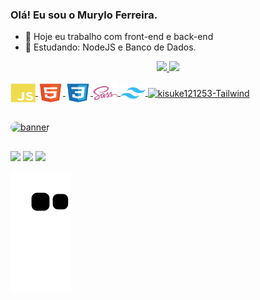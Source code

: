 ### Olá! Eu sou o Murylo Ferreira.

- 🔭 Hoje eu trabalho com front-end e back-end
- 🌱 Estudando: NodeJS e Banco de Dados.

<div align="center">
  <a href="https://github.com/Ka9ddc">
  <img height="180em" src="https://github-readme-stats.vercel.app/api?username=Maurus2509&show_icons=true&theme=tokyonight&include_all_commits=true&count_private=true"/>
  <img height="180em" src="https://github-readme-stats.vercel.app/api/top-langs/?username=Maurus2509&layout=compact&langs_count=7&theme=tokyonight"/>
</div>

<div style="display: inline_block"><br>
  <img align="center" alt="Mury-Js" height="30" width="40" src="https://raw.githubusercontent.com/devicons/devicon/master/icons/javascript/javascript-plain.svg">
  <img align="center" alt="Mury-HTML" height="30" width="40" src="https://raw.githubusercontent.com/devicons/devicon/master/icons/html5/html5-original.svg">
  <img align="center" alt="Mury-CSS" height="30" width="40" src="https://raw.githubusercontent.com/devicons/devicon/master/icons/css3/css3-original.svg">
  <img align="center" alt="kisuke121253-Sass" height="30" width="40" src="https://raw.githubusercontent.com/devicons/devicon/master/icons/sass/sass-original.svg">
  <img align="center" alt="kisuke121253-Tailwind" height="30" width="40" src="https://raw.githubusercontent.com/devicons/devicon/master/icons/tailwindcss/tailwindcss-plain.svg">
  <img align="center" alt="kisuke121253-Tailwind" height="30" width="40" src="https://cdn.jsdelivr.net/gh/devicons/devicon/icons/nodejs/nodejs-original.svg">
</div>
   
  ##
  
  <img align="center" alt="banner" style="border-radius:50px;" src="https://cdn.wallpapersafari.com/60/93/r6Hqxf.jpg">
  
  ##
 
<div> 
  <a href="https://twitter.com/maurus2509" target="_blank"><img src="https://img.shields.io/badge/Twitter-%231DA1F2.svg?style=for-the-badge&logo=Twitter&logoColor=white" target="_blank"></a>
  <a href = "mailto:muryloferreira042@gmail.com"><img src="https://img.shields.io/badge/-Gmail-%23333?style=for-the-badge&logo=gmail&logoColor=white" target="_blank"></a>
  <a href="https://www.linkedin.com/in/murylo-ferreira/" target="_blank"><img src="https://img.shields.io/badge/-LinkedIn-%230077B5?style=for-the-badge&logo=linkedin&logoColor=white" target="_blank"></a>
 
  ![Snake Animation](https://github.com/Maurus2509/Maurus2509/blob/output/github-contribution-grid-snake.svg)
 
</div>
